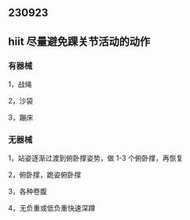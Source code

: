 ## 230923

## hiit 尽量避免踝关节活动的动作

### 有器械

1，战绳

2，沙袋

3，蹦床

### 无器械

1，站姿逐渐过渡到俯卧撑姿势，做 1-3 个俯卧撑，再恢复

2，俯卧撑，跪姿俯卧撑

3，各种卷腹

4，无负重或低负重快速深蹲

